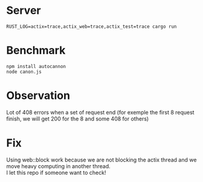 # Server
`RUST_LOG=actix=trace,actix_web=trace,actix_test=trace cargo run`

# Benchmark
```
npm install autocannon
node canon.js
```

# Observation
Lot of 408 errors when a set of request end (for exemple the first 8 request finish, we will get 200 for the 8 and some 408 for others)

# Fix
Using web::block work because we are not blocking the actix thread and we move heavy computing in another thread.  
I let this repo if someone want to check!